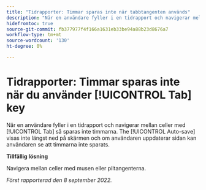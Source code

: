 ```yaml
---
title: "Tidrapporter: Timmar sparas inte när tabbtangenten används"
description: "När en användare fyller i en tidrapport och navigerar mellan celler med tabbtangenten sparas inte timarna. Meddelandet om att spara automatiskt visas inte längst ned på skärmen och om användaren uppdaterar sidan kan användaren se att timmarna inte sparats."
hidefromtoc: true
source-git-commit: fb377977f4f166a1631eb33be94a88b23d8676a7
workflow-type: tm+mt
source-wordcount: '130'
ht-degree: 0%

---
```



# Tidrapporter: Timmar sparas inte när du använder [!UICONTROL Tab] key

När en användare fyller i en tidrapport och navigerar mellan celler med [!UICONTROL Tab] så sparas inte timmarna. The [!UICONTROL Auto-save] visas inte längst ned på skärmen och om användaren uppdaterar sidan kan användaren se att timmarna inte sparats.

**Tillfällig lösning**

Navigera mellan celler med musen eller piltangenterna.

_Först rapporterad den 8 september 2022._

